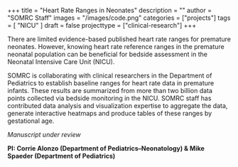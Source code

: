 +++
title = "Heart Rate Ranges in Neonates"
description = ""
author = "SOMRC Staff"
images = "/images/code.png"
categories = ["projects"]
tags = [
    "NICU"
]
draft = false
projecttype = ["clinical-research"]
+++

There are limited evidence-based published heart rate ranges for premature neonates. However, knowing heart rate reference ranges in the premature neonatal population can be beneficial for bedside assessment in the Neonatal Intensive Care Unit (NICU).

SOMRC is collaborating with clinical researchers in the Department of Pediatrics to establish baseline ranges for heart rate data in premature infants. These results are summarized from more than two billion data points collected via bedside monitoring in the NICU. SOMRC staff has contributed data analysis and visualization expertise to aggregate the data, generate interactive heatmaps and produce tables of these ranges by gestational age.


*Manuscript under review*

**PI: Corrie Alonzo (Department of Pediatrics–Neonatology) & Mike Spaeder (Department of Pediatrics)**